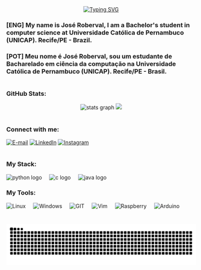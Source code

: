 <div align="center">
    <a href="https://git.io/typing-svg"><img src="https://readme-typing-svg.demolab.com?font=Fira+Code&size=25%&pause=1000&color=539bf5&center=true&vCenter=true&width=435&height=25%&lines=Hello+World+!;Welcome+to+My+Profile+!" alt="Typing SVG" /></a>
</div> 

<h3 align="left">[ENG] My name is José Roberval, I am a Bachelor's student in computer science at Universidade Católica de Pernambuco (UNICAP). Recife/PE - Brazil.</h3>
<h3 align="left">[POT] Meu nome é José Roberval, sou um estudante de Bacharelado em ciência da computação na Universidade Católica de Pernambuco (UNICAP). Recife/PE - Brasil.</h3>

#

<h3 align="left">GitHub Stats: </h3>

<div align="center">
  <img src="https://github-readme-stats.vercel.app/api?username=robervalgneto&hide_title=false&hide_rank=false&show_icons=true&include_all_commits=true&count_private=true&disable_animations=false&theme=github_dark_dimmed&locale=en&hide_border=true" height="125" alt="stats graph"  />
  <img src="https://github-readme-stats.vercel.app/api/top-langs?username=robervalgneto&locale=en&hide_title=false&layout=compact&card_width=320&langs_count=5&theme=github_dark_dimmed&hide_border=true%22%20height=%22125%22%20alt=%22languages%20graph" height="125" />
</div> 

#
  
<h3 align="left">Connect with me:</h3>

[![E-mail](https://img.shields.io/badge/Gmail-539bf5?style=for-the-badge&logo=gmail&logoColor=white)](mailto:robervalg.neto@gmail.com)
[![LinkedIn](https://img.shields.io/badge/LinkedIn-539bf5?style=for-the-badge&logo=linkedin&logoColor=white)](https://www.linkedin.com/in/joseroberval)
[![Instagram](https://img.shields.io/badge/Instagram-539bf5?style=for-the-badge&logo=instagram&logoColor=white)](https://www.instagram.com/robervalgneto/)

#

<h3 align="left">My Stack: </h3>

<div align="left">
  <img src="https://cdn.jsdelivr.net/gh/devicons/devicon/icons/python/python-original.svg" height="30" alt="python logo"  />
  <img width="12" />
  <img src="https://cdn.jsdelivr.net/gh/devicons/devicon/icons/c/c-original.svg" height="30" alt="c logo"  />
  <img width="12" />
  <img src="https://cdn.jsdelivr.net/gh/devicons/devicon/icons/java/java-original.svg" height="30" alt="java logo"  />
</div>

<h3 align="left">My Tools: </h3>

<div align="left">
  <img src="https://cdn.jsdelivr.net/gh/devicons/devicon@latest/icons/linux/linux-original.svg"  alt="Linux" height="30px"   />
  <img width="12" />
  <img src="https://cdn.jsdelivr.net/gh/devicons/devicon@latest/icons/windows11/windows11-original.svg" alt="Windows" height="30px" />
  <img width="12" />
  <img src="https://cdn.jsdelivr.net/gh/devicons/devicon/icons/git/git-original.svg" alt="GIT" height="30px" />
  <img width="12" />
  <img src="https://cdn.jsdelivr.net/gh/devicons/devicon/icons/vim/vim-original.svg" alt="Vim" height="30px" />
  <img width="12" />
  <img src="https://images.icon-icons.com/2108/PNG/512/raspberry_pi_icon_130847.png" alt="Raspberry" height="30px" />
  <img width="12" />
  <img src="https://cdn.jsdelivr.net/gh/devicons/devicon@latest/icons/arduino/arduino-original.svg" alt="Arduino" height="30px"  />
</div>

#

<picture align="center">
  <source media="(prefers-color-scheme: dark)" srcset="https://raw.githubusercontent.com/robervalgneto/robervalgneto/output/github-contribution-grid-snake-dark.svg">
  <source media="(prefers-color-scheme: light)" srcset="https://raw.githubusercontent.com/robervalgneto/robervalgneto/output/github-contribution-grid-snake-light.svg">
  <img align="center" alt="github contribution grid snake animation" src="https://raw.githubusercontent.com/robervalgneto/robervalgneto/output/github-contribution-grid-snake.svg">
</picture>
